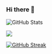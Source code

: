 ### Hi there 👋

![GitHub Stats](https://github-readme-stats.vercel.app/api?username=Noka93&theme=radical)

<a href="https://github.com/Noka93/github-readme-stats"><img align="center" src="https://github-readme-stats.vercel.app/api/top-langs/?username=Noka93&layout=compact&theme=aura&hide_border=true" /></a>

[![GitHub Streak](http://github-readme-streak-stats.herokuapp.com?user=noka93&theme=tokyonight&date_format=M%20j%5B%2C%20Y%5D)](https://git.io/streak-stats)

